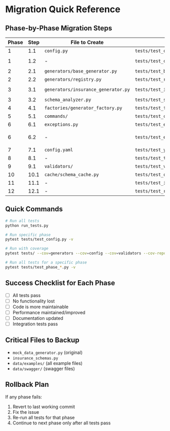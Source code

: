 # Migration Quick Reference

## Phase-by-Phase Migration Steps

| Phase | Step | File to Create | Test File | Command |
|-------|------|----------------|-----------|---------|
| 1 | 1.1 | `config.py` | `tests/test_config.py` | `pytest tests/test_config.py -v` |
| 1 | 1.2 | - | `tests/test_config_integration.py` | `pytest tests/test_config_integration.py -v` |
| 2 | 2.1 | `generators/base_generator.py` | `tests/test_base_generator.py` | `pytest tests/test_base_generator.py -v` |
| 2 | 2.2 | `generators/registry.py` | `tests/test_registry.py` | `pytest tests/test_registry.py -v` |
| 3 | 3.1 | `generators/insurance_generator.py` | `tests/test_insurance_generator.py` | `pytest tests/test_insurance_generator.py -v` |
| 3 | 3.2 | `schema_analyzer.py` | `tests/test_schema_analyzer.py` | `pytest tests/test_schema_analyzer.py -v` |
| 4 | 4.1 | `factories/generator_factory.py` | `tests/test_factory.py` | `pytest tests/test_factory.py -v` |
| 5 | 5.1 | `commands/` | `tests/test_commands.py` | `pytest tests/test_commands.py -v` |
| 6 | 6.1 | `exceptions.py` | `tests/test_exceptions.py` | `pytest tests/test_exceptions.py -v` |
| 6 | 6.2 | - | `tests/test_error_handling_integration.py` | `pytest tests/test_error_handling_integration.py -v` |
| 7 | 7.1 | `config.yaml` | `tests/test_yaml_config.py` | `pytest tests/test_yaml_config.py -v` |
| 8 | 8.1 | - | `tests/test_test_structure.py` | `pytest tests/test_test_structure.py -v` |
| 9 | 9.1 | `validators/` | `tests/test_validators.py` | `pytest tests/test_validators.py -v` |
| 10 | 10.1 | `cache/schema_cache.py` | `tests/test_cache.py` | `pytest tests/test_cache.py -v` |
| 11 | 11.1 | - | `tests/test_integration.py` | `pytest tests/test_integration.py -v` |
| 12 | 12.1 | - | `tests/test_regression.py` | `pytest tests/test_regression.py -v` |

## Quick Commands

```bash
# Run all tests
python run_tests.py

# Run specific phase
pytest tests/test_config.py -v

# Run with coverage
pytest tests/ --cov=generators --cov=config --cov=validators --cov-report=html

# Run all tests for a specific phase
pytest tests/test_phase_*.py -v
```

## Success Checklist for Each Phase

- [ ] All tests pass
- [ ] No functionality lost
- [ ] Code is more maintainable
- [ ] Performance maintained/improved
- [ ] Documentation updated
- [ ] Integration tests pass

## Critical Files to Backup

- `mock_data_generator.py` (original)
- `insurance_schemas.py`
- `data/examples/` (all example files)
- `data/swagger/` (swagger files)

## Rollback Plan

If any phase fails:
1. Revert to last working commit
2. Fix the issue
3. Re-run all tests for that phase
4. Continue to next phase only after all tests pass 